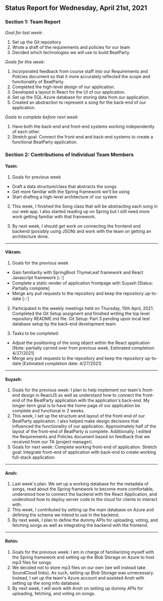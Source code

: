 ## Status Report for Wednesday, April 21st, 2021

### Section 1: Team Report
*Goal for last week:*  
1. Set up the Git repository
2. Wrote a draft of the requirements and policies for our team
3. Decided which technologies we will use to build BeatParty. 
  
*Goals for this week:*  
1. Incorporated feedback from course staff into our Requirements and Policies document so that it more accurately reflected the scope and functionality of BeatParty.
2. Completed the high-level design of our application.
3. Developed a layout in React for the UI of our application.
4. Set up the SQL Azure database for storing data from our application.
5. Created an abstraction to represent a song for the back-end of our application.
  
*Goals to complete before next week:*  
1. Have both the back-end and front-end systems working independently of each other.
2. Stretch goal: Connect the front-end and back-end systems to create a functional BeatParty application.
  
### Section 2: Contributions of Individual Team Members
#### Yasin:
1. Goals for previous week
  - Draft a data structure/class that abstracts the songs
  - Get more familiar with the Spring framework we'll be using
  - Start drafting a high-level architecture of our system

2. This week, I finished the Song class that will be abstracting each song in our web app. I also started reading up on Spring but I still need more work getting familiar with that framework. 

3. By next week, I should get work on connecting the frontend and backend (possibly using JSON) and work with the team on getting an architecture done.

  ---

#### Vikram:
1. Goals for the previous week
  - Gain familiarity with SpringBoot ThymeLeaf framework and React Javascript framework [✅]
  - Complete a static render of application frontpage with Suyash [Status: Partially complete]
  - Merge any pull requests to the repository and keep the repository up-to-date [✅]

2. Participated in the weekly meetings held on Thursday, 15th April, 2021. Completed the Git Setup assigment and finished writing the top level repository README.md file. Git Setup: Part 3 pending upon local test database setup by the back-end development team.

3. Tasks to be completed:
  - Adjust the positioning of the song object within the React application [Note: partially carried over from previous week. Estimated completion: 4/27/2021]
  - Merge any pull requests to the repository and keep the repository up-to-date [Estimated completion date: 4/27/2021]

  ---

#### Suyash:
1. Goals for the previous week: I plan to help implement our team's front-end design in ReactJS as well as understand how to connect the front-end of the BeatParty application with the application's back-end. My longer-term goal is to have the home page of our application be complete and functional in 2 weeks.
2. This week, I set up the structure and layout of the front-end of our BeatParty application. I also helped make design decisions that influenced the functionality of our application. Approximately half of the layout of the front-end of BeatParty is complete. Additionally, I edited the Requirements and Policies document based on feedback that we received from our TA (project manager).
3. Goals for next week: Complete working front-end of application. Stretch goal: Integrate front-end of application with back-end to create working full-stack application.

  ---

#### Ansh:

1. Last week's plan: We set up a working database for the metadata of songs, read about the Spring framework to become more comfortable, understood how to connect the backend with the React Application, and understood how to deploy server code to the cloud for clients to interact with.
2. This week, I contributed by setting up the main database on Azure and defining the schema we intend to use in the backend.
3. By next week, I plan to define the dummy APIs for uploading, voting, and fetching songs as well as integrating the backend with the frontend.

 ---

#### Rohin:
1. Goals for the previous week:  I am in charge of familiarizing myself with the Spring framework and setting up the Blob Storage on Azure to host mp3 files for songs.
2. We decided not to store mp3 files on our own (we will instead take SoundCloud links). As such, setting up Blob Storage was unnecessary. Instead, I set up the team's Azure account and assisted Ansh with setting up the song info database.
3. By next week, I will work with Ansh on setting up dummy APIs for uploading, fetching, and voting on songs.
